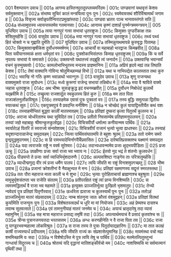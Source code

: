 001  	वैशम्पायन उवाच ||
001a	आगम्य हास्तिनपुरादुपप्लव्यमरिंदमः |
001c	पाण्डवानां यथावृत्तं केशवः सर्वमुक्तवान् ||
002a	संभाष्य सुचिरं कालं मन्त्रयित्वा पुनः पुनः |
002c	स्वमेवावसथं शौरिर्विश्रामार्थं जगाम ह ||
003a	विसृज्य सर्वान्नृपतीन्विराटप्रमुखांस्तदा |
003c	पाण्डवा भ्रातरः पञ्च भानावस्तंगते सति ||
004a	संध्यामुपास्य ध्यायन्तस्तमेव गतमानसाः |
004c	आनाय्य कृष्णं दाशार्हं पुनर्मन्त्रममन्त्रयन् ||
005  	युधिष्ठिर उवाच ||
005a	त्वया नागपुरं गत्वा सभायां धृतराष्ट्रजः |
005c	किमुक्तः पुण्डरीकाक्ष तन्नः शंसितुमर्हसि ||
006  	वासुदेव उवाच ||
006a	मया नागपुरं गत्वा सभायां धृतराष्ट्रजः |
006c	तथ्यं पथ्यं हितं चोक्तो न च गृह्णाति दुर्मतिः ||
007  	युधिष्ठिर उवाच ||
007a	तस्मिन्नुत्पथमापन्ने कुरुवृद्धः पितामहः |
007c	किमुक्तवान्हृषीकेश दुर्योधनममर्षणम् |
007e 	आचार्यो वा महाबाहो भारद्वाजः किमब्रवीत् ||
008a	पिता यवीयानस्माकं क्षत्ता धर्मभृतां वरः |
008c	पुत्रशोकाभिसंतप्तः किमाह धृतराष्ट्रजम्  ||
009a	किं च सर्वे नृपतयः सभायां ये समासते |
009c	उक्तवन्तो यथातत्त्वं तद्ब्रूहि त्वं जनार्दन ||
010a	उक्तवान्हि भवान्सर्वं वचनं कुरुमुख्ययोः |
010c	कामलोभाभिभूतस्य मन्दस्य प्राज्ञमानिनः ||
011a	अप्रियं हृदये मह्यं तन्न तिष्ठति केशव |
011c	तेषां वाक्यानि गोविन्द श्रोतुमिच्छाम्यहं विभो ||
012a	यथा च नाभिपद्येत कालस्तात तथा कुरु |
012c	भवान्हि नो गतिः कृष्ण भवान्नाथो भवान्गुरुः ||
013  	वासुदेव उवाच ||
013a	शृणु राजन्यथा वाक्यमुक्तो राजा सुयोधनः |
013c	मध्ये कुरूणां राजेन्द्र सभायां तन्निबोध मे ||
014a	मया वै श्राविते वाक्ये जहास धृतराष्ट्रजः |
014c	अथ भीष्मः सुसङ्क्रुद्ध इदं वचनमब्रवीत् ||
015a	दुर्योधन निबोधेदं कुलार्थे यद्ब्रवीमि ते |
015c	तच्छ्रुत्वा राजशार्दूल स्वकुलस्य हितं कुरु ||
016a	मम तात पिता राजञ्शंतनुर्लोकविश्रुतः |
016c	तस्याहमेक एवासं पुत्रः पुत्रवतां वरः ||
017a	तस्य बुद्धिः समुत्पन्ना द्वितीयः स्यात्कथं सुतः |
017c	एकपुत्रमपुत्रं वै प्रवदन्ति मनीषिणः ||
018a	न चोच्छेदं कुलं यायाद्विस्तीर्येत कथं यशः |
018c	तस्याहमीप्सितं बुद्ध्वा कालीं मातरमावहम् ||
019a	प्रतिज्ञां दुष्करां कृत्वा पितुरर्थे कुलस्य च |
019c	अराजा चोर्ध्वरेताश्च यथा सुविदितं तव |
019e 	प्रतीतो निवसाम्येष प्रतिज्ञामनुपालयन् ||
020a	तस्यां जज्ञे महाबाहुः श्रीमान्कुरुकुलोद्वहः |
020c	विचित्रवीर्यो धर्मात्मा कनीयान्मम पार्थिवः ||
021a	स्वर्यातेऽहं पितरि तं स्वराज्ये संन्यवेशयम् |
021c	विचित्रवीर्यं राजानं भृत्यो भूत्वा ह्यधश्चरः ||
022a	तस्याहं सदृशान्दारान्राजेन्द्र समुदावहम् |
022c	जित्वा पार्थिवसंघातमपि ते बहुशः श्रुतम् ||
023a	ततो रामेण समरे द्वन्द्वयुद्धमुपागमम् |
023c	स हि रामभयादेभिर्नागरैर्विप्रवासितः |
023e 	दारेष्वतिप्रसक्तश्च यक्ष्माणं समपद्यत ||
024a	यदा त्वराजके राष्ट्रे न ववर्ष सुरेश्वरः |
024c	तदाभ्यधावन्मामेव प्रजाः क्षुद्भयपीडिताः ||
025  	प्रजा ऊचुः ||
025a	उपक्षीणाः प्रजाः सर्वा राजा भव भवाय नः |
025c	ईतयो नुद भद्रं ते शंतनोः कुलवर्धन ||
026a	पीड्यन्ते ते प्रजाः सर्वा व्याधिभिर्भृशदारुणैः |
026c	अल्पावशिष्टा गाङ्गेय ताः परित्रातुमर्हसि ||
027a	व्याधीन्प्रणुद्य वीर त्वं प्रजा धर्मेण पालय |
027c	त्वयि जीवति मा राष्ट्रं विनाशमुपगच्छतु ||
028  	भीष्म उवाच ||
028a	प्रजानां क्रोशतीनां वै नैवाक्षुभ्यत मे मनः |
028c	प्रतिज्ञां रक्षमाणस्य सद्वृत्तं स्मरतस्तथा ||
029a	ततः पौरा महाराज माता काली च मे शुभा |
029c	भृत्याः पुरोहिताचार्या ब्राह्मणाश्च बहुश्रुताः |
029e 	मामूचुर्भृशसंतप्ता भव राजेति संततम् ||
030a	प्रतीपरक्षितं राष्ट्रं त्वां प्राप्य विनशिष्यति |
030c	स त्वमस्मद्धितार्थं वै राजा भव महामते ||
031a	इत्युक्तः प्राञ्जलिर्भूत्वा दुःखितो भृशमातुरः |
031c	तेभ्यो न्यवेदयं पुत्र प्रतिज्ञां पितृगौरवात् |
031e 	ऊर्ध्वरेता ह्यराजा च कुलस्यार्थे पुनः पुनः ||
032a	ततोऽहं प्राञ्जलिर्भूत्वा मातरं संप्रसादयम् ||
032c	नाम्ब शंतनुना जातः कौरवं वंशमुद्वहन् |
032e 	प्रतिज्ञां वितथां कुर्यामिति राजन्पुनः पुनः ||
033a	विशेषतस्त्वदर्थं च धुरि मा मां नियोजय |
033c	अहं प्रेष्यश्च दासश्च तवाम्ब सुतवत्सले ||
034a	एवं तामनुनीयाहं मातरं जनमेव च |
034c	अयाचं भ्रातृदारेषु तदा व्यासं महामुनिम् ||
035a	सह मात्रा महाराज प्रसाद्य तमृषिं तदा |
035c	अपत्यार्थमयाचं वै प्रसादं कृतवांश्च सः ||
035e 	त्रीन्स पुत्रानजनयत्तदा भरतसत्तम |
036a	अन्धः करणहीनेति न वै राजा पिता तव ||
036c	राजा तु पाण्डुरभवन्महात्मा लोकविश्रुतः |
037a	स राजा तस्य ते पुत्राः पितुर्दायाद्यहारिणः ||
037c	मा तात कलहं कार्षी राज्यस्यार्धं प्रदीयताम् |
038a	मयि जीवति राज्यं कः संप्रशासेत्पुमानिह ||
038c	मावमंस्था वचो मह्यं शममिच्छामि वः सदा |
039a	न विशेषोऽस्ति मे पुत्र त्वयि तेषु च पार्थिव ||
039c	मतमेतत्पितुस्तुभ्यं गान्धार्या विदुरस्य च ||
040a	श्रोतव्यं यदि वृद्धानां मातिशङ्कीर्वचो मम |
040c	नाशयिष्यसि मा सर्वमात्मानं पृथिवीं तथा ||

